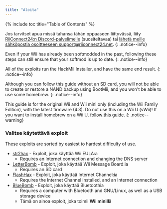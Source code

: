 ```yaml
---
title: "Aloita"
---
```


{% include toc title="Table of Contents" %}

Jos tarvitset apua missä tahansa tähän oppaaseen liittyvässä, liity [RiiConnect24:n Discord-palvelimelle](https://discord.gg/rc24) (suositeltavaa) tai [ lähetä meille sähköpostia osoitteeseen support@riiconnect24.net](mailto:support@riiconnect24.net).
{: .notice--info}

Even if your Wii has already been softmodded in the past, following these steps can still ensure that your softmod is up to date.
{: .notice--info}

All of the exploits run the HackMii Installer, and have the same end result.
{: .notice--info}

Although you can follow this guide without an SD card, you will not be able to create or restore a NAND backup using BootMii, and you won't be able to use some homebrew.
{: .notice--info}

This guide is for the original Wii and Wii mini only (including the Wii Family Edition), with the latest firmware (4.3). Do not use this on a Wii U (vWii)! If you want to install homebrew on a Wii U, [follow this guide](https://wiiu.hacks.guide).
{: .notice--warning}

### Valitse käytettävä exploit

These exploits are sorted by easiest to hardest difficulty of use.

- [str2hax](str2hax) - Exploit, joka käyttää Wii EULA:a
    * Requires an Internet connection and changing the DNS server
- [LetterBomb](letterbomb) - Exploit, joka käyttää Wii Message Board:ia
    * Requires an SD card
- [FlashHax](flashhax) - Exploit, joka käyttää Internet Channel:ia
    * Requires the Internet Channel installed, and an Internet connection
- [BlueBomb](bluebomb) - Exploit, joka käyttää Bluetoothia
    * Requires a computer with Bluetooth and GNU/Linux, as well as a USB storage device
    * Tämä on ainoa exploit, joka toimii **Wii minillä**

